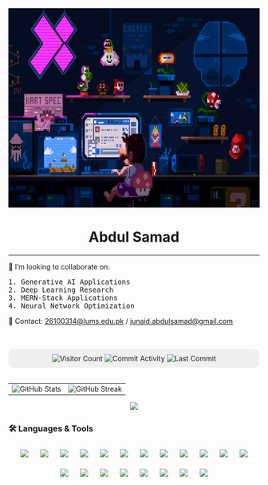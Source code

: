 <img src="https://github.com/ASamad73/ASamad73/blob/main/coding-mario.gif" alt="GIF" style="width: 100%; height: 400px;">
<div align="center">
  <h1>Abdul Samad</h1>
</div>
<hr/>

<h>🤝 I’m looking to collaborate on: </h>
<br/>
<pre>
1. Generative AI Applications 
2. Deep Learning Research 
3. MERN-Stack Applications 
4. Neural Network Optimization  
</pre>

<p>📧 Contact: <a href="mailto:26100314@lums.edu.pk">26100314@lums.edu.pk</a> / <a href="mailto:junaid.abdulsamad@gmail.com">junaid.abdulsamad@gmail.com</a></p>
<br/><br/>

<div align="center" style="background-color:#f0f0f0; padding:10px; border-radius:10px;">
  <img src="https://komarev.com/ghpvc/?username=ASamad73&color=blue&style=flat-square" alt="Visitor Count"/>  
  <img src="https://img.shields.io/badge/Commit%20Activity-0/month-blue?style=flat-square" alt="Commit Activity"/>  
  <img src="https://img.shields.io/badge/Last%20Commit-July%202025-critical?style=flat-square" alt="Last Commit"/>
</div>
<br/>

<table>
  <tr>
    <td><img src="https://github-readme-stats.vercel.app/api?username=ASamad73&show_icons=true&theme=tokyonight" alt="GitHub Stats" /></td>
    <td><img src="https://streak-stats.demolab.com?user=ASamad73&theme=tokyonight&hide_border=false" alt="GitHub Streak" /></td>
  </tr>
</table>

<p align="center">
  <img src="https://github-profile-summary-cards.vercel.app/api/cards/profile-details?username=ASamad73&theme=tokyonight" />
</p>

<h3>🛠️ Languages & Tools</h3>
<!-- <p align="center">
  <img src="https://skillicons.dev/icons?i=py,cpp,c,html,css,js,ts,react,nodejs,express,mongodb,mysql,pytorch,tensorflow,git,github,figma,docker,netlify,vercel,vscode" />
</p>  -->
<p align="center">
  <img src="https://skillicons.dev/icons?i=py" height="50" style="margin:10px;" />
  <img src="https://skillicons.dev/icons?i=cpp" height="50" style="margin:10px;" />
  <img src="https://skillicons.dev/icons?i=c" height="50" style="margin:10px;" />
  <img src="https://skillicons.dev/icons?i=html" height="50" style="margin:10px;" />
  <img src="https://skillicons.dev/icons?i=css" height="50" style="margin:10px;" />
  <img src="https://skillicons.dev/icons?i=js" height="50" style="margin:10px;" />
  <img src="https://skillicons.dev/icons?i=ts" height="50" style="margin:10px;" />
  <img src="https://skillicons.dev/icons?i=react" height="50" style="margin:10px;" />
  <img src="https://skillicons.dev/icons?i=nodejs" height="50" style="margin:10px;" />
  <img src="https://skillicons.dev/icons?i=mongodb" height="50" style="margin:10px;" />
  <img src="https://skillicons.dev/icons?i=mysql" height="50" style="margin:10px;" />
  <img src="https://skillicons.dev/icons?i=pytorch" height="50" style="margin:10px;" />
  <img src="https://skillicons.dev/icons?i=tensorflow" height="50" style="margin:10px;" />
  <img src="https://skillicons.dev/icons?i=git" height="50" style="margin:10px;" />
  <img src="https://skillicons.dev/icons?i=github" height="50" style="margin:10px;" />
  <img src="https://skillicons.dev/icons?i=firgma" height="50" style="margin:10px;" />
  <img src="https://skillicons.dev/icons?i=vercel" height="50" style="margin:10px;" />
  <img src="https://skillicons.dev/icons?i=netlify" height="50" style="margin:10px;" />
  <img src="https://skillicons.dev/icons?i=docker" height="50" style="margin:10px;" />
  <img src="https://skillicons.dev/icons?i=vscode" height="50" style="margin:10px;" />
</p>




